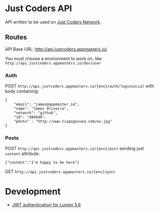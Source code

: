 # Just Coders API

API written to be used on [Just Coders Network](https://github.com/app-masters-academy/just-coders-network/).  


## Routes

API Base URL: http://api.justcoders.appmasters.io/

You must choose a environment to work on, like `http://api.justcoders.appmasters.io/dev/user` 

### Auth

POST `http://api.justcoders.appmasters.io/{env}/auth/loginsocial` with body containing:

``` 
{
	"email": "james@appmaster.io", 
	"name": "James Oliveira",
	"network": "github",
	"id": "484848",
	"photo" : "http://www.tiagogouvea.com/eu.jpg"
}
```

### Posts 

POST `http://api.justcoders.appmasters.io/{env}/post` sending just `content` attribute: 
```
{"content":"I'm happy to be here"} 
```

GET `http://api.justcoders.appmasters.io/{env}/post`

# Development

- [JWT authentication for Lumen 5.6](https://medium.com/tech-tajawal/jwt-authentication-for-lumen-5-6-2376fd38d454)
